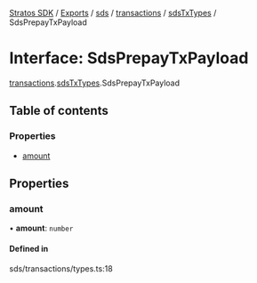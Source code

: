 [Stratos SDK](../README.md) / [Exports](../modules.md) / [sds](../modules/sds.md) / [transactions](../modules/sds.transactions.md) / [sdsTxTypes](../modules/sds.transactions.sdsTxTypes.md) / SdsPrepayTxPayload

# Interface: SdsPrepayTxPayload

[transactions](../modules/sds.transactions.md).[sdsTxTypes](../modules/sds.transactions.sdsTxTypes.md).SdsPrepayTxPayload

## Table of contents

### Properties

- [amount](sds.transactions.sdsTxTypes.SdsPrepayTxPayload.md#amount)

## Properties

### amount

• **amount**: `number`

#### Defined in

sds/transactions/types.ts:18
